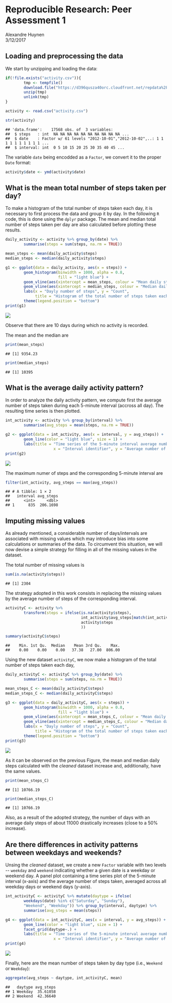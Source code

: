 # Reproducible Research: Peer Assessment 1
Alexandre Huynen  
3/12/2017  




## Loading and preprocessing the data

We start by unzipping and loading the data:


```r
if(!file.exists("activity.csv")){
        tmp <- tempfile()
        download.file("https://d396qusza40orc.cloudfront.net/repdata%2Fdata%2Factivity.zip", tmp, method = "curl")
        unzip(tmp)
        unlink(tmp)
}

activity <- read.csv("activity.csv")

str(activity)
```

```
## 'data.frame':	17568 obs. of  3 variables:
##  $ steps   : int  NA NA NA NA NA NA NA NA NA NA ...
##  $ date    : Factor w/ 61 levels "2012-10-01","2012-10-02",..: 1 1 1 1 1 1 1 1 1 1 ...
##  $ interval: int  0 5 10 15 20 25 30 35 40 45 ...
```

The variable ```date``` being encodded as a ```Factor```, we convert it to the proper ```Date``` format:


```r
activity$date <- ymd(activity$date)
```

## What is the mean total number of steps taken per day?

To make a histogram of the total number of steps taken each day, it is necessary to first process the data and group it by day. In the following ```R``` code, this is done using the ```dplyr``` package. The mean and median total number of steps taken per day are also calculated before plotting these results.


```r
daily_activity <- activity %>% group_by(date) %>% 
        summarise(steps = sum(steps, na.rm = TRUE))

mean_steps <- mean(daily_activity$steps)
median_steps <- median(daily_activity$steps)

g1 <- ggplot(data = daily_activity, aes(x = steps)) + 
        geom_histogram(binwidth = 1000, alpha = 0.8, 
                       fill = "light blue") + 
        geom_vline(aes(xintercept = mean_steps, colour = "Mean daily steps")) +
        geom_vline(aes(xintercept = median_steps, colour = "Median daily steps")) +
        labs(x = "Dayly number of steps", y = "Count", 
             title = "Histogram of the total number of steps taken each day") +
        theme(legend.position = "bottom")
print(g1)
```

![](PA1_template_files/figure-html/unnamed-chunk-3-1.png)<!-- -->

Observe that there are 10 days during which no activity is recorded.

The mean and the median are

```r
print(mean_steps)
```

```
## [1] 9354.23
```

```r
print(median_steps)
```

```
## [1] 10395
```

## What is the average daily activity pattern?

In order to analyze the daily activity pattern, we compute first the average number of steps taken during each 5-minute interval (accross all day). The resulting time series is then plotted.


```r
int_activity <- activity %>% group_by(interval) %>% 
        summarise(avg_steps = mean(steps, na.rm = TRUE))

g2 <- ggplot(data = int_activity, aes(x = interval, y = avg_steps)) +
        geom_line(color = "light blue", size = 1) +
        labs(title = "Time series of the 5-minute interval average number of steps",
                     x = "Interval identifier", y = "Average number of steps taken")
print(g2)
```

![](PA1_template_files/figure-html/unnamed-chunk-5-1.png)<!-- -->

The maximum numer of steps and the corresponding 5-minute interval are

```r
filter(int_activity, avg_steps == max(avg_steps))
```

```
## # A tibble: 1 × 2
##   interval avg_steps
##      <int>     <dbl>
## 1      835  206.1698
```

## Imputing missing values

As already mentioned, a considerable number of days/intervals are associated with missing values which may introduce bias into some calculations or summaries of the data. To circumvent this situation, we will now devise a simple strategy for filling in all of the missing values in the dataset.

The total number of missing values is

```r
sum(is.na(activity$steps))
```

```
## [1] 2304
```

The strategy adopted in this work consists in replacing the missing values by the average number of steps of the corresponding interval.


```r
activityC <- activity %>% 
        transform(steps = ifelse(is.na(activity$steps), 
                                 int_activity$avg_steps[match(int_activity$interval,activity$interval)], 
                                 activity$steps
                                 ))

summary(activityC$steps)
```

```
##    Min. 1st Qu.  Median    Mean 3rd Qu.    Max. 
##    0.00    0.00    0.00   37.38   27.00  806.00
```


Using the new dataset ```activityC```, we now make a histogram of the total number of steps taken each day,


```r
daily_activityC <- activityC %>% group_by(date) %>% 
        summarise(steps = sum(steps, na.rm = TRUE))

mean_steps_C <- mean(daily_activityC$steps)
median_steps_C <- median(daily_activityC$steps)

g3 <- ggplot(data = daily_activityC, aes(x = steps)) + 
        geom_histogram(binwidth = 1000, alpha = 0.8, 
                       fill = "light blue") + 
        geom_vline(aes(xintercept = mean_steps_C, colour = "Mean daily steps")) +
        geom_vline(aes(xintercept = median_steps_C, colour = "Median daily steps")) +
        labs(x = "Dayly number of steps", y = "Count", 
             title = "Histogram of the total number of steps taken each day (Cleaned dataset)") +
        theme(legend.position = "bottom")
print(g3)
```

![](PA1_template_files/figure-html/unnamed-chunk-9-1.png)<!-- -->

As it can be observed on the previous Figure, the mean and median daily steps calculated with the *cleaned* dataset increase and, additionally, have the same values.

```r
print(mean_steps_C)
```

```
## [1] 10766.19
```

```r
print(median_steps_C)
```

```
## [1] 10766.19
```

Also, as a result of the adopted strategy, the number of days with an average daily steps of about 11000 drastically increases (close to a 50% increase).

## Are there differences in activity patterns between weekdays and weekends?

Unsing the *cleaned* dataset, we create a new ```Factor``` variable with two levels -- ```weekday``` and ```weekend``` indicating whether a given date is a weekday or weekend day. A panel plot containing a time series plot of the 5-minute interval (x-axis) and the average number of steps taken, averaged across all weekday days or weekend days (y-axis).


```r
int_activityC <- activityC %>% mutate(daytype = ifelse(
        weekdays(date) %in% c("Saturday", "Sunday"),
        "Weekend", "Weekday")) %>% group_by(interval, daytype) %>%
        summarise(avg_steps = mean(steps))

g4 <- ggplot(data = int_activityC, aes(x = interval, y = avg_steps)) +
        geom_line(color = "light blue", size = 1) +
        facet_grid(daytype~.) +
        labs(title = "Time series of the 5-minute interval average number of steps (Cleaned dataset)",
                     x = "Interval identifier", y = "Average number of steps taken")
print(g4)
```

![](PA1_template_files/figure-html/unnamed-chunk-11-1.png)<!-- -->

Finally, here are the mean number of steps taken by day type (i.e., ```Weekend``` or ```Weekday```):

```r
aggregate(avg_steps ~ daytype, int_activityC, mean)
```

```
##   daytype avg_steps
## 1 Weekday  35.61058
## 2 Weekend  42.36640
```

